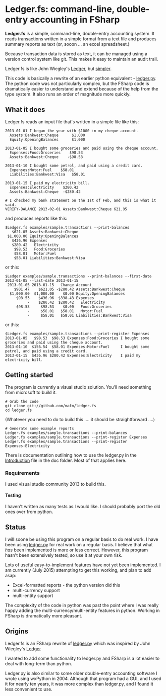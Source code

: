 # Ledger.fs: command-line, double-entry accounting in FSharp

**Ledger.fs** is a simple, command-line, double-entry accounting
system. It reads transactions written in a simple format from a text
file and produces summary reports as text (or, sooon ... an excel spreadsheet.)

Because transaction data is stored as text, it can be managed
using a version control system like git. This makes it easy
to maintain an audit trail.

Ledger.fs is like John Wiegley's
[Ledger](http://www.ledger-cli.org/), but [simpler](https://github.com/mafm/ledger.py/blob/master/doc/Ledger.md).

This code is basically a rewrite of an earlier python equivalent -
[ledger.py](https://github.com/mafm/ledger.py/). The python code was
not particularly complex, but the FSharp code is dramatically easier
to understand and extend because of the help from the type system. It
also runs an order of magnitude more quickly.

## What it does

Ledger.fs reads an input file that's written in a simple file like this:
```
2013-01-01 I began the year with $1000 in my cheque account.
  Assets:Bankwest:Cheque      $1,000
  Equity:OpeningBalances      $1,000

2013-01-05 I bought some groceries and paid using the cheque account.
  Expenses:Food:Groceries    $98.53
  Assets:Bankwest:Cheque    -$98.53

2013-01-10 I bought some petrol, and paid using a credit card.
  Expenses:Motor:Fuel    $58.01
  Liabilities:Bankwest:Visa   $58.01

2013-01-15 I paid my electricity bill.
  Expenses:Electricity    $280.42
  Assets:Bankwest:Cheque  -$280.42

# I checked my bank statement on the 1st of Feb, and this is what it said.
VERIFY-BALANCE 2013-02-01 Assets:Bankwest:Cheque 621.05
```
and produces reports like this:
```
$Ledger.fs examples/sample.transactions --print-balances
   $621.05 Assets:Bankwest:Cheque
 $1,000.00 Equity:OpeningBalances
   $436.96 Expenses
   $280.42   Electricity
    $98.53   Food:Groceries
    $58.01   Motor:Fuel
    $58.01 Liabilities:Bankwest:Visa
```
or this:
```
$Ledger examples/sample.transactions --print-balances --first-date 2013-01-05 --last-date 2013-01-15
 2013-01-05 2013-01-15   Change Account
    $901.47    $621.05 -$280.42 Assets:Bankwest:Cheque
  $1,000.00  $1,000.00    $0.00 Equity:OpeningBalances
     $98.53    $436.96  $338.43 Expenses
          -    $280.42  $280.42   Electricity
     $98.53     $98.53    $0.00   Food:Groceries
          -     $58.01   $58.01   Motor:Fuel
          -     $58.01   $58.01 Liabilities:Bankwest:Visa
```
or this:
```
$Ledger.fs examples/sample.transactions --print-register Expenses
2013-01-05	 $98.53	 $98.53	Expenses:Food:Groceries	I bought some groceries and paid using the cheque account.
2013-01-10	$156.54	 $58.01	Expenses:Motor:Fuel    	I bought some petrol, and paid using a credit card.
2013-01-15	$436.96	$280.42	Expenses:Electricity   	I paid my electricity bill.
```
## Getting started
The program is currently a visual studio solution. You'll need something from microsoft to build it.
```
# Grab the code
git clone git://github.com/mafm/ledger.fs
cd ledger.fs
```
(Whatever you need to do to build this .... it should be straightforward ....)
```
# Generate some example reports
Ledger.fs examples/sample.transactions --print-balances
Ledger.fs examples/sample.transactions --print-register Expenses
Ledger.fs examples/sample.transactions --print-register Expenses:Electricity
```

There is documentation outlining how to use the ledger.py in the
[Introduction](https://github.com/mafm/ledger.py/blob/master/doc/Introduction.md)
file in the doc folder. Most of that applies here.

### Requirements

I used visual studio community 2013 to build this.

#### Testing

I haven't written as many tests as I would like. I should probably
port the old ones over from python.

## Status

I will soone be using this program on a regular basis to do real work. I have been using
[ledger.py](https://github.com/mafm/ledger.py/) for real work on a regular basis. I believe
that what _has_ been implemented is more or less correct. However, this program hasn't
been extensively tested, so use it at your own risk.

Lots of useful easy-to-implement features have not yet been
implemented. I am currently (July 2015) attempting to get this working, and plan to add asap:
- Excel-formatted reports - the python version did this
- multi-currency support
- multi-entity support

The complexity of the code in python was past the point where I was
really happy adding the multi-currency/multi-entity features in
python. Working in FSharp is dramatically more pleasant.

## Origins

Ledger.fs is an FSharp rewrite of
[ledger.py](https://github.com/mafm/ledger.py/) which was inspired by John Wiegley's
[Ledger](http://www.ledger-cli.org/)

I wanted to add some functionality to ledger.py and FSharp is a lot easier
to deal with long-term than python.

Ledger.py is also similar to some older double-entry accounting
software I wrote using wxPython in 2004. Although that program had a
GUI, and I used it for nearly ten years, it was more complex than
ledger.py, and I found it less convenient to use.
